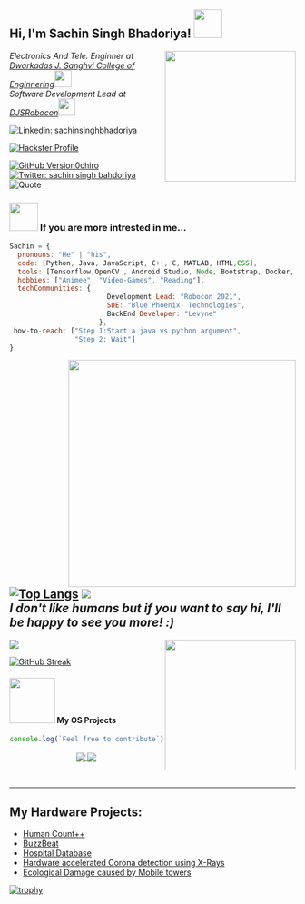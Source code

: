 <h2> Hi, I'm Sachin Singh Bhadoriya! <img src="https://media.giphy.com/media/l1JJ7hRzqWBQ7dKys7/giphy.gif" width="50"></h2>
<img align='right' src="https://i.pinimg.com/originals/c1/3e/7f/c13e7f371b14f93e91808200631b8a81.gif" width="230">
<p><em>Electronics And Tele.  Enginner at <a href="http://djsce.ac.in/">Dwarkadas J. Sanghvi College of Enginnering</a><img src="https://media.giphy.com/media/YS1oEkcJAcq1q/giphy.gif" width="30"></br>
Software Development Lead at <a href="https://www.linkedin.com/company/djs-robocon-robotics-team-djsce/">DJSRobocon</a><img src="https://media.giphy.com/media/SwRilQkg9hpeM/giphy.gif" width="30"> 
</em></p>


[![Linkedin: sachinsinghbhadoriya](https://img.shields.io/badge/-sachinsinghbhadoriya-blue?style=flat-square&logo=Linkedin&logoColor=white&link=https://www.linkedin.com/sachin-singh-bhadoriya-46b18219a/)](https://www.linkedin.com/in/sachin-singh-bhadoriya-46b18219a/)

[![Hackster Profile](https://img.shields.io/badge/Hackster-%20-blue)](https://www.hackster.io/sachinsinghbhadoriya1)

[![GitHub Version0chiro](https://img.shields.io/github/followers/version0chiro?label=follow&style=social)](https://github.com/version0chiro)
[![Twitter: sachin singh bahdoriya](https://img.shields.io/twitter/follow/version0chiro?style=social)](https://twitter.com/version0chiro)
<br>
![Quote](https://github-readme-quotes.herokuapp.com/quote?theme=radical&animation=default&layout=default&font=default)

### <img src="https://media.giphy.com/media/9KCPkAcRqU9j2/giphy.gif" width="50"> If you are more intrested in me...  
```javascript
Sachin = {
  pronouns: "He" | "his",
  code: [Python, Java, JavaScript, C++, C, MATLAB, HTML,CSS],
  tools: [Tensorflow,OpenCV , Android Studio, Node, Bootstrap, Docker, React, Flask],
  hobbies: ["Animee", "Video-Games", "Reading"],
  techCommunities: {
                        Development Lead: "Robocon 2021",
                        SDE: "Blue Phoenix  Technologies",
                        BackEnd Developer: "Levyne"
                      },
 how-to-reach: ["Step 1:Start a java vs python argument",
                "Step 2: Wait"]
}
```
<img src="https://media.giphy.com/media/21PccxrfPVOV1lhBAQ/giphy.gif" width="400" align='right'> 

[![Top Langs](https://github-readme-stats.vercel.app/api/top-langs/?username=version0chiro&hide=jupyter%20notebook&theme=gotham)](https://github.com/anuraghazra/github-readme-stats)
  ![](https://komarev.com/ghpvc/?username=version0chiro)
<br>
<em><b>I don't like humans</b> but if you want to say <b>hi, I'll be happy to see you more!</b> :)</em>
---
<img src="https://github-readme-stats.vercel.app/api?username=version0chiro&show_icons=true&theme=gotham" />
<img align='right' src="https://media.giphy.com/media/6IkjQmpaRwIabJ2G3C/giphy.gif" width="230">

[![GitHub Streak](https://github-readme-streak-stats.herokuapp.com?user=version0chiro&theme=tokyonight&stroke=DD2727)](https://git.io/streak-stats)

#### <img src="https://media.giphy.com/media/smJ0MPiZfIojm/giphy.gif" width="80"> My OS Projects  

```javascript
console.log(`Feel free to contribute`);
```

<span>
<p align="center">
  <a href="https://github.com/version0chiro/Find-Me-Issues">
    <img align="center" src="https://github-readme-stats.vercel.app/api/pin/?username=version0chiro&repo=Find-Me-Issues&theme=algolia" />
  </a>

  <a href="https://github.com/version0chiro/Buzz-Beat">
    <img align="center" src="https://github-readme-stats.vercel.app/api/pin/?username=version0chiro&repo=Buzz-Beat&theme=algolia" />
  </a>  
</p>
</span>

<br>




---
## My Hardware Projects:

- [Human Count++](https://www.hackster.io/366411/human-count-3d3e30)
- [BuzzBeat](https://www.hackster.io/385464/buzzbeat-8a9af9)
- [Hospital Database](https://www.hackster.io/sachinsinghbhadoriya1/hospital-database-system-946c7f)
- [Hardware accelerated Corona detection using X-Rays](https://www.hackster.io/TheBluePhoenix/contactless-spo2-detection-using-rgb-imaging-c66d78)
- [Ecological Damage caused by Mobile towers](https://www.hackster.io/rushnagda49/ecological-damage-caused-by-mobile-towers-036f23)


[![trophy](https://github-profile-trophy.vercel.app/?username=version0chiro)](https://github.com/ryo-ma/github-profile-trophy)

